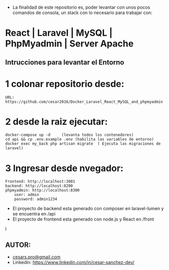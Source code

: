 
- La finalidad de este repositorio es, poder levantar con unos pocos comandos de consola, un stack con lo necesario para trabajar con:

# React | Laravel | MySQL | PhpMyadmin | Server Apache

## Intrucciones para levantar el Entorno

# 1 colonar repositorio desde: 
    URL: https://github.com/cesar2016/Docker_Laravel_React_MySQL_and_phpmyadmin

# 2 desde la raiz ejecutar: 
    docker-compose up -d     (levanta todos los contenedores)
    cd api && cp .env.example .env (habilita las variables de entorno)
    docker exec my_back php artisan migrate  ( Ejecuta las migraciones de laravel)

# 3 Ingresar desde nvegador:
    Frontend: http://localhost:3001
    backend: http://localhost:8200
    phpmyadmin: http://localhost:8300
        user: admin
        password: admin1234

- El proyecto de backend esta generado con composer en laravel-lumen y se encuentra en /api
- El proyecto de frontend esta generado con node.js y React en /front

I
## AUTOR:
- cesars.pro@gmail.com
- Linkedin: https://www.linkedin.com/in/cesar-sanchez-dev/



        





